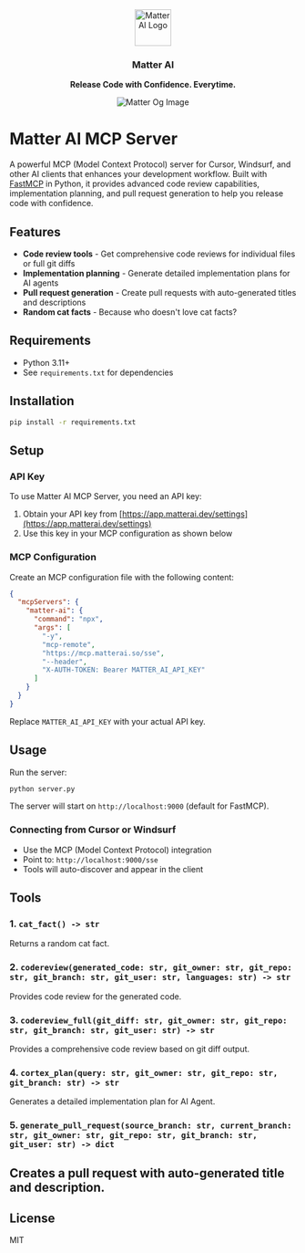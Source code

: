 <div align="center">
  <a href="https://matterai.so">
    <img
      src="https://matterai.so/favicon.png"
      alt="Matter AI Logo"
      height="64"
    />
  </a>
  <br />
  <p>
    <h3>
      <b>
        Matter AI
      </b>
    </h3>
  </p>
  <p>
    <b>
      Release Code with Confidence. Everytime.
    </b>
  </p>
  <p>

![Matter Og Image](https://res.cloudinary.com/dxvbskvxm/image/upload/v1751168720/ph-header_cy8iqj.png)

  </p>
</div>


# Matter AI MCP Server

A powerful MCP (Model Context Protocol) server for Cursor, Windsurf, and other AI clients that enhances your development workflow. Built with [FastMCP](https://github.com/modelcontextprotocol/fastmcp) in Python, it provides advanced code review capabilities, implementation planning, and pull request generation to help you release code with confidence.

## Features
- **Code review tools** - Get comprehensive code reviews for individual files or full git diffs
- **Implementation planning** - Generate detailed implementation plans for AI agents
- **Pull request generation** - Create pull requests with auto-generated titles and descriptions
- **Random cat facts** - Because who doesn't love cat facts?

## Requirements
- Python 3.11+
- See `requirements.txt` for dependencies

## Installation
```bash
pip install -r requirements.txt
```

## Setup

### API Key
To use Matter AI MCP Server, you need an API key:
1. Obtain your API key from [https://app.matterai.dev/settings](https://app.matterai.dev/settings)
2. Use this key in your MCP configuration as shown below

### MCP Configuration
Create an MCP configuration file with the following content:

```json
{
  "mcpServers": {
    "matter-ai": {
      "command": "npx",
      "args": [
        "-y",
        "mcp-remote",
        "https://mcp.matterai.so/sse",
        "--header",
        "X-AUTH-TOKEN: Bearer MATTER_AI_API_KEY"
      ]
    }
  }
}
```

Replace `MATTER_AI_API_KEY` with your actual API key.

## Usage
Run the server:
```bash
python server.py
```
The server will start on `http://localhost:9000` (default for FastMCP).

### Connecting from Cursor or Windsurf
- Use the MCP (Model Context Protocol) integration
- Point to: `http://localhost:9000/sse`
- Tools will auto-discover and appear in the client

## Tools
### 1. `cat_fact() -> str`
Returns a random cat fact.

### 2. `codereview(generated_code: str, git_owner: str, git_repo: str, git_branch: str, git_user: str, languages: str) -> str`
Provides code review for the generated code.

### 3. `codereview_full(git_diff: str, git_owner: str, git_repo: str, git_branch: str, git_user: str) -> str`
Provides a comprehensive code review based on git diff output.

### 4. `cortex_plan(query: str, git_owner: str, git_repo: str, git_branch: str) -> str`
Generates a detailed implementation plan for AI Agent.

### 5. `generate_pull_request(source_branch: str, current_branch: str, git_owner: str, git_repo: str, git_branch: str, git_user: str) -> dict`
Creates a pull request with auto-generated title and description.
---

## License
MIT
